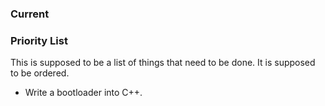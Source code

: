 ### Current

### Priority List

This is supposed to be a list of things that need to be done.
It is supposed to be ordered.

-   Write a bootloader into C++.
